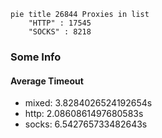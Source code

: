 
```mermaid
pie title 26844 Proxies in list
    "HTTP" : 17545
    "SOCKS" : 8218
```

### Some Info
#### Average Timeout

- mixed: 3.8284026524192654s
- http: 2.0860861497680583s
- socks: 6.542765733482643s